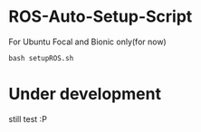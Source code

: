 # ROS-Auto-Setup-Script
For Ubuntu Focal and Bionic only(for now)
```Shell
bash setupROS.sh
```
# Under development
still test :P

